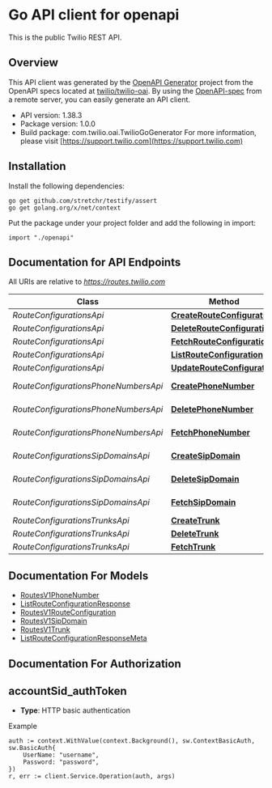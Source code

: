 # Go API client for openapi

This is the public Twilio REST API.

## Overview
This API client was generated by the [OpenAPI Generator](https://openapi-generator.tech) project from the OpenAPI specs located at [twilio/twilio-oai](https://github.com/twilio/twilio-oai/tree/main/spec).  By using the [OpenAPI-spec](https://www.openapis.org/) from a remote server, you can easily generate an API client.

- API version: 1.38.3
- Package version: 1.0.0
- Build package: com.twilio.oai.TwilioGoGenerator
For more information, please visit [https://support.twilio.com](https://support.twilio.com)

## Installation

Install the following dependencies:

```shell
go get github.com/stretchr/testify/assert
go get golang.org/x/net/context
```

Put the package under your project folder and add the following in import:

```golang
import "./openapi"
```

## Documentation for API Endpoints

All URIs are relative to *https://routes.twilio.com*

Class | Method | HTTP request | Description
------------ | ------------- | ------------- | -------------
*RouteConfigurationsApi* | [**CreateRouteConfiguration**](docs/RouteConfigurationsApi.md#createrouteconfiguration) | **Post** /v1/RouteConfigurations | 
*RouteConfigurationsApi* | [**DeleteRouteConfiguration**](docs/RouteConfigurationsApi.md#deleterouteconfiguration) | **Delete** /v1/RouteConfigurations/{Sid} | 
*RouteConfigurationsApi* | [**FetchRouteConfiguration**](docs/RouteConfigurationsApi.md#fetchrouteconfiguration) | **Get** /v1/RouteConfigurations/{Sid} | 
*RouteConfigurationsApi* | [**ListRouteConfiguration**](docs/RouteConfigurationsApi.md#listrouteconfiguration) | **Get** /v1/RouteConfigurations | 
*RouteConfigurationsApi* | [**UpdateRouteConfiguration**](docs/RouteConfigurationsApi.md#updaterouteconfiguration) | **Post** /v1/RouteConfigurations/{Sid} | 
*RouteConfigurationsPhoneNumbersApi* | [**CreatePhoneNumber**](docs/RouteConfigurationsPhoneNumbersApi.md#createphonenumber) | **Post** /v1/RouteConfigurations/{RouteConfigurationSid}/PhoneNumbers | 
*RouteConfigurationsPhoneNumbersApi* | [**DeletePhoneNumber**](docs/RouteConfigurationsPhoneNumbersApi.md#deletephonenumber) | **Delete** /v1/RouteConfigurations/{RouteConfigurationSid}/PhoneNumbers | 
*RouteConfigurationsPhoneNumbersApi* | [**FetchPhoneNumber**](docs/RouteConfigurationsPhoneNumbersApi.md#fetchphonenumber) | **Get** /v1/RouteConfigurations/{RouteConfigurationSid}/PhoneNumbers | 
*RouteConfigurationsSipDomainsApi* | [**CreateSipDomain**](docs/RouteConfigurationsSipDomainsApi.md#createsipdomain) | **Post** /v1/RouteConfigurations/{RouteConfigurationSid}/SipDomains | 
*RouteConfigurationsSipDomainsApi* | [**DeleteSipDomain**](docs/RouteConfigurationsSipDomainsApi.md#deletesipdomain) | **Delete** /v1/RouteConfigurations/{RouteConfigurationSid}/SipDomains | 
*RouteConfigurationsSipDomainsApi* | [**FetchSipDomain**](docs/RouteConfigurationsSipDomainsApi.md#fetchsipdomain) | **Get** /v1/RouteConfigurations/{RouteConfigurationSid}/SipDomains | 
*RouteConfigurationsTrunksApi* | [**CreateTrunk**](docs/RouteConfigurationsTrunksApi.md#createtrunk) | **Post** /v1/RouteConfigurations/{RouteConfigurationSid}/Trunks | 
*RouteConfigurationsTrunksApi* | [**DeleteTrunk**](docs/RouteConfigurationsTrunksApi.md#deletetrunk) | **Delete** /v1/RouteConfigurations/{RouteConfigurationSid}/Trunks | 
*RouteConfigurationsTrunksApi* | [**FetchTrunk**](docs/RouteConfigurationsTrunksApi.md#fetchtrunk) | **Get** /v1/RouteConfigurations/{RouteConfigurationSid}/Trunks | 


## Documentation For Models

 - [RoutesV1PhoneNumber](docs/RoutesV1PhoneNumber.md)
 - [ListRouteConfigurationResponse](docs/ListRouteConfigurationResponse.md)
 - [RoutesV1RouteConfiguration](docs/RoutesV1RouteConfiguration.md)
 - [RoutesV1SipDomain](docs/RoutesV1SipDomain.md)
 - [RoutesV1Trunk](docs/RoutesV1Trunk.md)
 - [ListRouteConfigurationResponseMeta](docs/ListRouteConfigurationResponseMeta.md)


## Documentation For Authorization



## accountSid_authToken

- **Type**: HTTP basic authentication

Example

```golang
auth := context.WithValue(context.Background(), sw.ContextBasicAuth, sw.BasicAuth{
    UserName: "username",
    Password: "password",
})
r, err := client.Service.Operation(auth, args)
```


